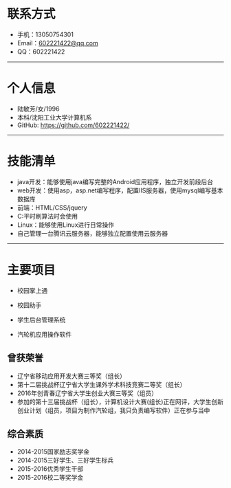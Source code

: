 # 联系方式
- 手机：13050754301
- Email：602221422@qq.com
- QQ：602221422

---

# 个人信息

 - 陆敏芳/女/1996
 - 本科/沈阳工业大学计算机系
 - GitHub: https://github.com/602221422/
---

# 技能清单
 - java开发：能够使用java编写完整的Android应用程序，独立开发前段后台
 - web开发：使用asp，asp.net编写程序，配置IIS服务器，使用mysql编写基本数据库
 - 前端：HTML/CSS/jquery
 - C:平时刷算法时会使用
 - Linux：能够使用Linux进行日常操作
 - 自己管理一台腾讯云服务器，能够独立配置使用云服务器



---

# 主要项目
 - 校园掌上通
 
 - 校园助手
 
 - 学生后台管理系统
 
 - 汽轮机应用操作软件
 

## 曾获荣誉
 - 辽宁省移动应用开发大赛三等奖（组长）
 - 第十二届挑战杯辽宁省大学生课外学术科技竞赛二等奖（组长）
 - 2016年创青春辽宁省大学生创业大赛三等奖（组员）
 - 参加的第十三届挑战杯（组长），计算机设计大赛(组长)正在网评，大学生创新创业计划（组员，项目为制作汽轮组，我只负责编写软件）正在参与当中
 
 ## 综合素质

 - 2014-2015国家励志奖学金
 - 2014-2015三好学生、三好学生标兵
 - 2015-2016优秀学生干部
 - 2015-2016校二等奖学金
